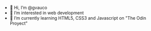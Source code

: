 - 👋 Hi, I’m @gvauco
- 👀 I’m interested in web development
- 🌱 I’m currently learning HTML5, CSS3 and Javascript on "The Odin Proyect"


<!---
gvauco/gvauco is a ✨ special ✨ repository because its `README.md` (this file) appears on your GitHub profile.
You can click the Preview link to take a look at your changes.
--->
